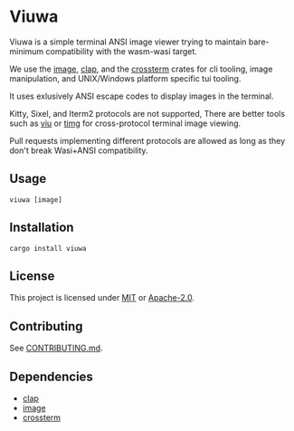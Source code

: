 # Viuwa

Viuwa is a simple terminal ANSI image viewer trying to maintain bare-minimum compatibility with the wasm-wasi target.

We use the [image](https://crates.io/crates/image), [clap](https://crates.io/crates/clap), and the [crossterm](https://crates.io/crates/crossterm) crates
for cli tooling, image manipulation, and UNIX/Windows platform specific tui tooling.

It uses exlusively ANSI escape codes to display
images in the terminal.

Kitty, Sixel, and Iterm2 protocols are not supported,
There are better tools such as [viu](https://github.com/atanunq/viu) or [timg](https://github.com/hzeller/timg) for cross-protocol terminal image viewing.

Pull requests implementing different protocols are allowed as long as they don't break Wasi+ANSI compatibility.

## Usage

```pwsh
viuwa [image]
```

## Installation

```pwsh
cargo install viuwa
```

## License

This project is licensed under
[MIT](LICENSE-MIT.txt) or [Apache-2.0](LICENSE-APACHE.txt).

## Contributing

See [CONTRIBUTING.md](CONTRIBUTING.md).

## Dependencies

- [clap](https://crates.io/crates/clap)
- [image](https://crates.io/crates/image)
- [crossterm](https://crates.io/crates/crossterm)
